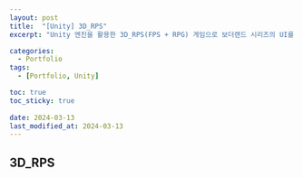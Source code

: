 ```yaml
---
layout: post
title:  "[Unity] 3D_RPS"
excerpt: "Unity 엔진을 활용한 3D_RPS(FPS + RPG) 게임으로 보더랜드 시리즈의 UI를 따라해봤습니다. "

categories:
  - Portfolio
tags:
  - [Portfolio, Unity]

toc: true
toc_sticky: true
 
date: 2024-03-13
last_modified_at: 2024-03-13
---
```


## 3D_RPS

